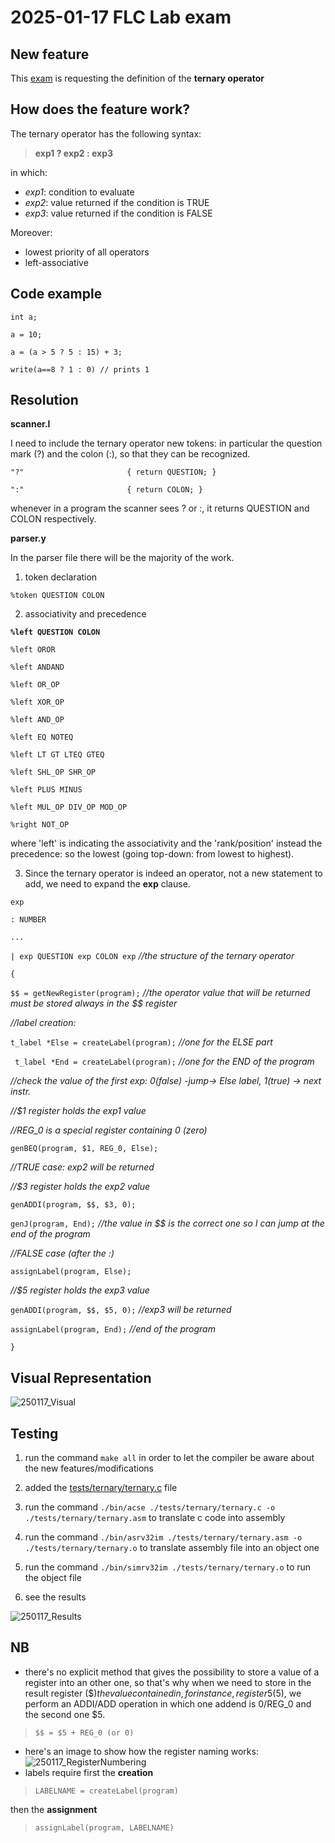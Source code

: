 # 2025-01-17 FLC Lab exam

## New feature
This [exam](https://github.com/GianlucaVigo/acse/tree/25-01-17) is requesting the definition of the **ternary operator**

## How does the feature work?
The ternary operator has the following syntax:

>  **exp1 ? exp2 : exp3**

in which:
* _exp1_: condition to evaluate
* _exp2_: value returned if the condition is TRUE
* _exp3_: value returned if the condition is FALSE

Moreover:
* lowest priority of all operators
* left-associative

## Code example
`int a;`

`a = 10;`

`a = (a > 5 ? 5 : 15) + 3;`

`write(a==8 ? 1 : 0) // prints 1`

## Resolution
**scanner.l**

I need to include the ternary operator new tokens: in particular the question mark (?) and the colon (:), so that they can be recognized.

`"?"                       { return QUESTION; }`

`":"                       { return COLON; }`

whenever in a program the scanner sees ? or :, it returns QUESTION and COLON respectively.

**parser.y**

In the parser file there will be the majority of the work.

1. token declaration

`%token QUESTION COLON`

2. associativity and precedence

**`%left QUESTION COLON`**

`%left OROR`

`%left ANDAND`

`%left OR_OP`

`%left XOR_OP`

`%left AND_OP`

`%left EQ NOTEQ`

`%left LT GT LTEQ GTEQ`

`%left SHL_OP SHR_OP`

`%left PLUS MINUS`

`%left MUL_OP DIV_OP MOD_OP`

`%right NOT_OP`

where 'left' is indicating the associativity and the 'rank/position' instead the precedence: so the lowest (going top-down: from lowest to highest).

3. Since the ternary operator is indeed an operator, not a new statement to add, we need to expand the **exp** clause.

`exp`

`: NUMBER`

`...`

`| exp QUESTION exp COLON exp` _//the structure of the ternary operator_

`{`

`$$ = getNewRegister(program);` _//the operator value that will be returned must be stored always in the $$ register_

_//label creation:_

`t_label *Else = createLabel(program);` _//one for the ELSE part_

` t_label *End = createLabel(program);` _//one for the END of the program_

_//check the value of the first exp: 0(false) -jump-> Else label, 1(true) -> next instr._

_//$1 register holds the exp1 value_

_//REG_0 is a special register containing 0 (zero)_

`genBEQ(program, $1, REG_0, Else);`

_//TRUE case: exp2 will be returned_

_//$3 register holds the exp2 value_

`genADDI(program, $$, $3, 0);`

`genJ(program, End);` _//the value in $$ is the correct one so I can jump at the end of the program_

_//FALSE case (after the :)_

`assignLabel(program, Else);`

_//$5 register holds the exp3 value_

`genADDI(program, $$, $5, 0);` _//exp3 will be returned_

`assignLabel(program, End);` _//end of the program_

`}`

## Visual Representation

![250117_Visual](https://github.com/user-attachments/assets/529ec671-81ea-42b3-84d8-35ef6f834760)

## Testing

1) run the command `make all` in order to let the compiler be aware about the new features/modifications

2) added the [tests/ternary/ternary.c](#code-example) file

3) run the command `./bin/acse ./tests/ternary/ternary.c -o ./tests/ternary/ternary.asm` to translate c code into assembly

4) run the command `./bin/asrv32im ./tests/ternary/ternary.asm -o ./tests/ternary/ternary.o` to translate assembly file into an object one

5) run the command `./bin/simrv32im ./tests/ternary/ternary.o` to run the object file

6) see the results

![250117_Results](https://github.com/user-attachments/assets/edfd5262-be39-42f1-9d1e-4999779d5b98)

## NB

* there's no explicit method that gives the possibility to store a value of a register into an other one, so that's why when we need to store in the result register ($$) the value contained in, for instance, register 5 ($5), we perform an ADDI/ADD operation in which one addend is 0/REG_0 and the second one $5.

> `$$ = $5 + REG_0 (or 0)`

* here's an image to show how the register naming works:
![250117_RegisterNumbering](https://github.com/user-attachments/assets/b7d5a744-00fa-4c9f-9e5e-d67c88c7b315)
* labels require first the **creation**

> `LABELNAME = createLabel(program)`

 then the **assignment**

> `assignLabel(program, LABELNAME)`
